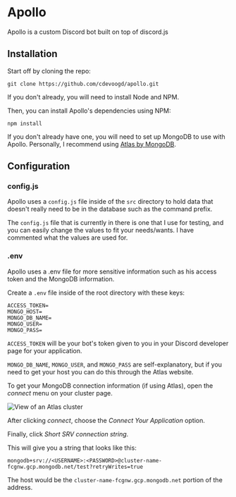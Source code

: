 # Apollo

Apollo is a custom Discord bot built on top of discord.js

## Installation

Start off by cloning the repo:

```shell
git clone https://github.com/cdevoogd/apollo.git
```
If you don't already, you will need to install Node and NPM.

Then, you can install Apollo's dependencies using NPM:

```shell
npm install
```

If you don't already have one, you will need to set up MongoDB to use with Apollo. Personally, I recommend using [Atlas by MongoDB](https://www.mongodb.com/cloud/atlas).

## Configuration

### config.js

Apollo uses a `config.js` file inside of the `src` directory to hold data that doesn't really need to be in the database such as the command prefix.

The `config.js` file that is currently in there is one that I use for testing, and you can easily change the values to fit your needs/wants. I have commented what the values are used for.

### .env

Apollo uses a .env file for more sensitive information such as his access token and the MongoDB information. 

Create a `.env` file inside of the root directory with these keys:

```
ACCESS_TOKEN=
MONGO_HOST=
MONGO_DB_NAME=
MONGO_USER=
MONGO_PASS=
```

`ACCESS_TOKEN` will be your bot's token given to you in your Discord developer page for your application.

`MONGO_DB_NAME`, `MONGO_USER`, and `MONGO_PASS` are self-explanatory, but if you need to get your host you can do this through the Atlas website.

To get your MongoDB connection information (if using Atlas), open the *connect* menu on your cluster page.

![View of an Atlas cluster](https://i.imgur.com/8cpHb4M.png)

After clicking *connect*, choose the *Connect Your Application* option.

Finally, click *Short SRV connection string*.

This will give you a string that looks like this:

```
mongodb+srv://<USERNAME>:<PASSWORD>@cluster-name-fcgnw.gcp.mongodb.net/test?retryWrites=true
```

The host would be the `cluster-name-fcgnw.gcp.mongodb.net` portion of the address.
